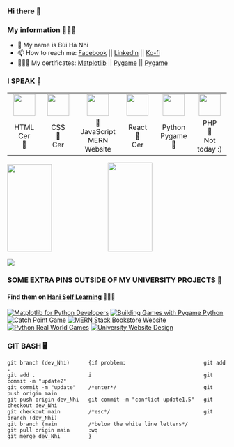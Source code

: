 ### Hi there 👋
### My information 👩🏻‍💻
- 🌸 My name is Bùi Hà Nhi
- 📫 How to reach me: [Facebook](https://facebook.com/bhanih) || [LinkedIn](https://www.linkedin.com/in/h%C3%A0-nhi-b%C3%B9i-5a5b19173/) || [Ko-fi](https://ko-fi.com/buihanhi)
- 👩🏻‍🎓 My certificates: [Matplotlib](https://udemy-certificate.s3.amazonaws.com/pdf/UC-81385ee3-9e2a-4497-8a69-7cce3c1d5066.pdf) || [Pygame](https://udemy-certificate.s3.amazonaws.com/pdf/UC-aba1c2f9-30b7-4acc-8983-ff9aa0543b66.pdf) || [Pygame](https://udemy-certificate.s3.amazonaws.com/pdf/UC-8043b9ea-f8e1-4ff7-bc3f-726b94c98168.pdf)

### I SPEAK 👾
<table>
  <tr>
    <td align="center"><a href="https://github.com/jay-pro" target="_blank"><img src="https://avatars0.githubusercontent.com/u/74940766?s=200&v=4" width="50" /></a></td>
    <td align="center"><a href="https://github.com/jay-pro" target="_blank"><img src="https://avatars0.githubusercontent.com/u/74939759?s=200&v=4" width="50" /></a></td>
    <td align="center"><a href="https://github.com/jay-pro" target="_blank"><img src="https://avatars0.githubusercontent.com/u/74909967?s=200&v=4" width="50" /></a></td>
    <td align="center"><a href="https://github.com/jay-pro" target="_blank"><img src="https://avatars0.githubusercontent.com/u/74940835?s=200&v=4" width="50" /></a></td>
    <td align="center"><a href="https://github.com/jay-pro" target="_blank"><img src="https://avatars.githubusercontent.com/u/70750638?s=200&v=4" width="50" /></a></td>
    <td align="center"><a href="https://github.com/jay-pro" target="_blank"><img src="https://avatars.githubusercontent.com/u/70752728?s=200&v=4" width="50" /></a></td>
  </tr>
  <tr>
    <td width="160" align="center">HTML<br />Cer<br />💙</td>
    <td width="160" align="center">CSS<br />💙<br />Cer</td>
    <td width="160" align="center">💙<br />JavaScript<br />MERN Website</td>
    <td width="160" align="center">React<br />💙<br />Cer</td>
    <td width="160" align="center">Python<br />Pygame<br />💙</td>
    <td width="160" align="center">PHP<br />💙<br />Not today :) </td>
  </tr>
</table>
<p>
<img src="https://github-readme-stats.vercel.app/api/top-langs/?username=jay-pro&show_icons=true&layout=compact&cache_seconds=1800&langs_count=8&theme=blueberry&count_private=true&show_icons=true" width=45% height="200px"/>
<img src="https://github-readme-stats.vercel.app/api?username=jay-pro&count_private=true&show_icons=true&theme=blueberry" width=45% height="204px"/>
</p>

<img src='https://i.pinimg.com/originals/89/98/ad/8998adc40112985a8f29cf414925d390.gif'>

### SOME EXTRA PINS OUTSIDE OF MY UNIVERSITY PROJECTS 🌱
#### Find them on [Hani Self Learning](https://github.com/jay-proo) 💜💜💜
[![Matplotlib for Python Developers](https://github-readme-stats.vercel.app/api/pin/?username=jay-pro&repo=MatPlotLib-for-Python-Developers---Advanced&theme=blueberry)](https://github.com/jay-pro/MatPlotLib-for-Python-Developers---Advanced)
[![Building Games with Pygame Python](https://github-readme-stats.vercel.app/api/pin/?username=jay-pro&repo=BuildingGamePython&theme=blueberry)](https://github.com/jay-pro/BuildingGamePython)
[![Catch Point Game](https://github-readme-stats.vercel.app/api/pin/?username=jay-pro&repo=catch_point_AIproject&theme=blueberry)](https://github.com/jay-pro/catch_point_AIproject)
[![MERN Stack Bookstore Website](https://github-readme-stats.vercel.app/api/pin/?username=jay-pro&repo=new_bookstore_fieldproject&theme=blueberry)](https://github.com/jay-pro/new_bookstore_fieldproject)
[![Python Real World Games](https://github-readme-stats.vercel.app/api/pin/?username=jay-pro&repo=PythonRealWorldGames&theme=blueberry)](https://github.com/jay-pro/PythonRealWorldGames)
[![University Website Design](https://github-readme-stats.vercel.app/api/pin/?username=jay-pro&repo=Edufoldd&theme=blueberry)](https://github.com/jay-pro/Edufoldd)

### GIT BASH 🖥️
<!--START_SECTION:waka-->
```text
git branch (dev_Nhi)      {if problem:                         git add .
git add .                 i                                    git commit -m "update2"
git commit -m "update"    /*enter*/                            git push origin main
git push origin dev_Nhi   git commit -m "conflict update1.5"   git checkout dev_Nhi
git checkout main         /*esc*/                              git branch (dev_Nhi)
git branch (main          /*below the white line letters*/
git pull origin main      :wq
git merge dev_Nhi         }
```
<!--END_SECTION:waka-->
